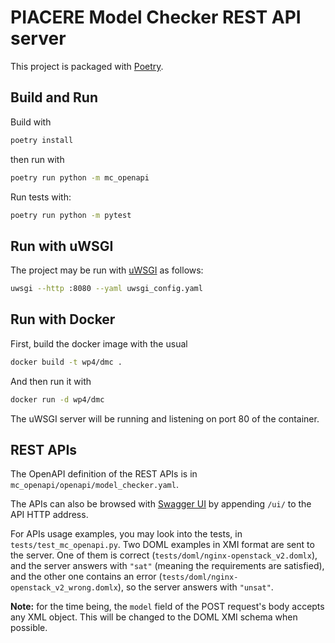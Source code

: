 # PIACERE Model Checker REST API server

This project is packaged with [Poetry](https://python-poetry.org/).

## Build and Run

Build with
```sh
poetry install
```
then run with
```sh
poetry run python -m mc_openapi
```

Run tests with:
```sh
poetry run python -m pytest
```

## Run with uWSGI

The project may be run with [uWSGI](https://uwsgi-docs.readthedocs.io/) as follows:
```sh
uwsgi --http :8080 --yaml uwsgi_config.yaml
```

## Run with Docker

First, build the docker image with the usual
```sh
docker build -t wp4/dmc .
```
And then run it with
```sh
docker run -d wp4/dmc
```
The uWSGI server will be running and listening on port 80 of the container.


## REST APIs

The OpenAPI definition of the REST APIs is in `mc_openapi/openapi/model_checker.yaml`.

The APIs can also be browsed with [Swagger UI](https://swagger.io/tools/swagger-ui/) by appending `/ui/` to the API HTTP address.

For APIs usage examples, you may look into the tests, in `tests/test_mc_openapi.py`.
Two DOML examples in XMI format are sent to the server.
One of them is correct (`tests/doml/nginx-openstack_v2.domlx`), and the server answers with `"sat"` (meaning the requirements are satisfied), and the other one contains an error (`tests/doml/nginx-openstack_v2_wrong.domlx`), so the server answers with `"unsat"`.

**Note:** for the time being, the `model` field of the POST request's body accepts any XML object. This will be changed to the DOML XMI schema when possible.
